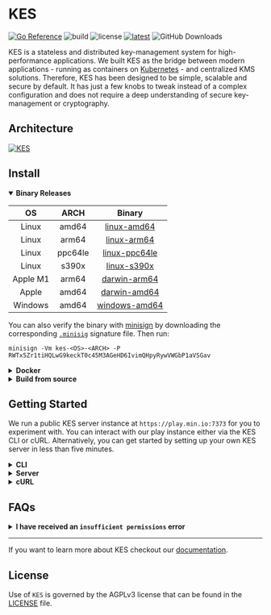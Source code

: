 # KES
[![Go Reference](https://pkg.go.dev/badge/github.com/minio/kes.svg)](https://pkg.go.dev/github.com/minio/kes) ![build](https://github.com/minio/kes/workflows/Go/badge.svg) ![license](https://img.shields.io/badge/license-AGPL%20V3-blue) [![latest](https://badgen.net/github/tag/minio/kes)](https://github.com/minio/kes/releases/latest) ![GitHub Downloads][gh-downloads]

KES is a stateless and distributed key-management system for high-performance applications. We built KES as the bridge between modern applications - running as containers on [Kubernetes](https://kubernetes.io) - and centralized KMS solutions. Therefore, KES has been designed to be simple, scalable and secure by default. It has just a few knobs to tweak instead of a complex configuration and does not require a deep understanding of secure key-management or cryptography.

## Architecture
[![KES](https://raw.githubusercontent.com/minio/kes/master/.github/arch.png)](https://min.io/product/enterprise-object-storage-encryption)

## Install

<details open="true"><summary><b><a name="binary-releases">Binary Releases</a></b></summary>

| OS       | ARCH    | Binary                                                                                       |
|:--------:|:-------:|:--------------------------------------------------------------------------------------------:|
| Linux    | amd64   | [linux-amd64](https://github.com/minio/kes/releases/latest/download/kes-linux-amd64)         |
| Linux    | arm64   | [linux-arm64](https://github.com/minio/kes/releases/latest/download/kes-linux-arm64)         |
| Linux    | ppc64le | [linux-ppc64le](https://github.com/minio/kes/releases/latest/download/kes-linux-ppc64le)     |
| Linux    | s390x   | [linux-s390x](https://github.com/minio/kes/releases/latest/download/kes-linux-s390x)         |
| Apple M1 | arm64   | [darwin-arm64](https://github.com/minio/kes/releases/latest/download/kes-darwin-arm64)       |
| Apple    | amd64   | [darwin-amd64](https://github.com/minio/kes/releases/latest/download/kes-darwin-amd64)       |
| Windows  | amd64   | [windows-amd64](https://github.com/minio/kes/releases/latest/download/kes-windows-amd64.exe) |

You can also verify the binary with [minisign](https://jedisct1.github.io/minisign/) by downloading the corresponding [`.minisig`](https://github.com/minio/kes/releases/latest) signature file. Then run:
```
minisign -Vm kes-<OS>-<ARCH> -P RWTx5Zr1tiHQLwG9keckT0c45M3AGeHD6IvimQHpyRywVWGbP1aVSGav
```
</details>   
   
<details><summary><b><a name="docker">Docker</a></b></summary>

Pull the latest release via:
```
docker pull minio/kes
```
</details>
   
<details><summary><b><a name="build-from-source">Build from source</a></b></summary>

```
GO111MODULE=on go get github.com/minio/kes/cmd/kes
```
> You will need a working Go environment. Therefore, please follow [How to install Go](https://golang.org/doc/install).
> Minimum version required is go1.18

</details>
   
## Getting Started
   
We run a public KES server instance at `https://play.min.io:7373` for you to experiment with.
You can interact with our play instance either via the KES CLI or cURL. Alternatively, you can
get started by setting up your own KES server in less than five minutes.
   
<details><summary><b>CLI</b></summary>

#### 1. Fetch Admin Credentials
   
As an initial step, you will need to download the "private" key and certificate
to authenticate to the KES server as the root identity.
```sh
curl -sSL --tlsv1.2 \
   -O 'https://raw.githubusercontent.com/minio/kes/master/root.key' \
   -O 'https://raw.githubusercontent.com/minio/kes/master/root.cert'
```
   
#### 2. Configure CLI
Then we point the KES CLI to the KES server at `https://play.min.io:7373` and
use the `root.key` and `root.cert` as authentication credentials.
```sh
export KES_SERVER=https://play.min.io:7373
export KES_CLIENT_KEY=root.key
export KES_CLIENT_CERT=root.cert
```

#### 3. Create a Key
Next, we can create a new master key - e.g. `my-key`.
```
kes key create my-key
```
> Note that creating a new key will fail with `key already exist` if it already exist.

#### 4. Generate a DEK
Now, you can use that master key to derive a new data encryption key (DEK).
```sh
kes key dek my-key
```
You will get a plaintext and a ciphertext data key. The ciphertext data
key is the encrypted version of the plaintext key. Your application would
use the plaintext key to e.g. encrypt some application data but only remember
the ciphertext key version.

#### 5. Further References
For more KES CLI commands run `kes --help`. For example, you can list all master
keys at the KES server:
```sh
kes key ls
```
   
</details>   
   
<details><summary><b>Server</b></summary>

For a quickstart setup take a look at our [FS guide](https://github.com/minio/kes/wiki/Filesystem-Keystore).
For further references checkout our list of key store [guides](https://github.com/minio/kes/wiki#guides).
   
</details>
   
<details><summary><b>cURL</b></summary>

#### 1. Fetch Admin Credentials

As an initial step, you will need to download the "private" key and certificate
to authenticate to the KES server as the root identity.
```sh
curl -sSL --tlsv1.2 \
   -O 'https://raw.githubusercontent.com/minio/kes/master/root.key' \
   -O 'https://raw.githubusercontent.com/minio/kes/master/root.cert'
```
   
#### 2. Create a Key   
Then, you can create a new master key e.g. `my-key`.
```sh
curl -sSL --tlsv1.3 \
    --key root.key \
    --cert root.cert \
    -X POST 'https://play.min.io:7373/v1/key/create/my-key'
```
> Note that creating a new key will fail with `key already exist` if it already exist.

#### 3. Generate a DEK
Now, you can use that master key to derive a new data encryption key (DEK).
```sh
curl -sSL --tlsv1.3 \
    --key root.key \
    --cert root.cert \
    --data '{}' \
    -X POST 'https://play.min.io:7373/v1/key/generate/my-key'
```
You will get a plaintext and a ciphertext data key. The ciphertext data
key is the encrypted version of the plaintext key. Your application would
use the plaintext key to e.g. encrypt some application data but only remember
the ciphertext key version.

#### 4. Further References
   
For a comprehensive list of REST API endpoints refer to the KES [API overview](https://github.com/minio/kes/wiki/Server-API).
   
</details>

## FAQs

<details><summary><b>I have received an <code>insufficient permissions</code> error</b></summary>
   
This means that you are using a KES identity that is not allowed to perform a specific operation, like creating or listing keys.

The KES [admin identity](https://github.com/minio/kes/blob/6452cdc079dfae54e4a46102cb4622c80b99776f/server-config.yaml#L8)
can perform any general purpose API operation. You should never experience a `not authorized: insufficient permissions`
error when performing general purpose API operations using the admin identity.

In addition to the admin identity, KES supports a [policy-based](https://github.com/minio/kes/blob/6452cdc079dfae54e4a46102cb4622c80b99776f/server-config.yaml#L77) access control model.
You will receive a `not authorized: insufficient permissions` error in the following two cases:
1. **You are using a KES identity that is not assigned to any policy. KES rejects requests issued by unknown identities.**
   
   This can be fixed by assigning a policy to the identity. Checkout the [examples](https://github.com/minio/kes/blob/6452cdc079dfae54e4a46102cb4622c80b99776f/server-config.yaml#L79-L88).
2. **You are using a KES identity that is assigned to a policy but the policy either not allows or even denies the API call.**
   
   In the second case, you have to explicitly allow the operation you want to perform. For example, if you want to create a key you
   should allow the API call `/v1/key/create/<key-name>`. Here you have to replace `<key-name>` with the name of the key you want to
   create - e.g. `my-key-1`.

   Instead of a specific key name, you can also specifiy a pattern that matches multiple keys - like `my-key*`. By granting the
   `/v1/key/create/my-key*` permission you will be able to create any key name that matches `my-key*`. For example `my-key-1` but
   also `my-key-2` and `my-key-foobar`.
   
   Also note that deny rules take precedence over allow rules. Hence, you have to make sure that any deny pattern does not
   accidentally matches your API request.

</details>   
   
***

If you want to learn more about KES checkout our [documentation](https://github.com/minio/kes/wiki).

## License
Use of `KES` is governed by the AGPLv3 license that can be found in the [LICENSE](./LICENSE) file.

[gh-downloads]: https://img.shields.io/github/downloads/minio/kes/total?color=pink&label=GitHub%20Downloads
